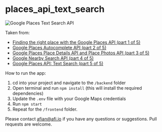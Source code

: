 # places_api_text_search

![Google Places Text Search API](https://blog.afi.io/content/images/size/w1600/2024/10/Google-Map-AI--4-.png "Google Places Text Search API")

Taken from: 
- [Finding the right place with the Google Places API (part 1 of 5)](https://afi.io/blog/google-nearby-search-api/)
- [Google Places Autocomplete API (part 2 of 5)](https://www.afi.io/blog/google-address-autocomplete-with-the-places-api/)
- [Google Places Place Details API and Place Photos API (part 3 of 5)](https://www.afi.io/blog/google-place-details-and-place-photos-api)
- [Google Nearby Search API (part 4 of 5)](https://afi.io/blog/google-nearby-search-api/)
- [Google Places API: Text Search (part 5 of 5)](https://afi.io/blog/google-places-text-search/)

How to run the app:

1. cd into your project and navigate to the `/backend` folder
2. Open terminal and run `npm install` (this will install the required dependencies)
3. Update the `.env` file with your Google Maps credentials
4. Run `npm start`
5. Repeat for the `/frontend` folder.

Please contact afian@afi.io if you have any questions or suggestions. Pull requests are welcome.